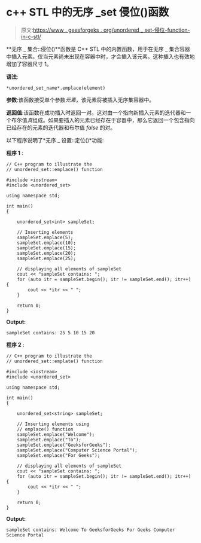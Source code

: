 # c++ STL 中的无序 _set 侵位()函数

> 原文:[https://www . geesforgeks . org/unordered _ set-侵位-function-in-c-stl/](https://www.geeksforgeeks.org/unordered_set-emplace-function-in-c-stl/)

**无序 _ 集合::侵位()**函数是 C++ STL 中的内置函数，用于在无序 _ 集合容器中插入元素。仅当元素尚未出现在容器中时，才会插入该元素。这种插入也有效地增加了容器尺寸 1。

**语法**:

```
*unordered_set_name*.emplace(element)
```

**参数**:该函数接受单个参数*元素*，该元素将被插入无序集容器中。

**返回值**:该函数在成功插入时返回一对。这对由一个指向新插入元素的迭代器和一个布尔值*真*组成。如果要插入的元素已经存在于容器中，那么它返回一个包含指向已经存在的元素的迭代器和布尔值 *false* 的对。

以下程序说明了*无序 _ 设置::定位()*功能:

**程序 1** :

```
// C++ program to illustrate the
// unordered_set::emplace() function

#include <iostream>
#include <unordered_set>

using namespace std;

int main()
{

    unordered_set<int> sampleSet;

    // Inserting elements
    sampleSet.emplace(5);
    sampleSet.emplace(10);
    sampleSet.emplace(15);
    sampleSet.emplace(20);
    sampleSet.emplace(25);

    // displaying all elements of sampleSet
    cout << "sampleSet contains: ";
    for (auto itr = sampleSet.begin(); itr != sampleSet.end(); itr++) {
        cout << *itr << " ";
    }

    return 0;
}
```

**Output:**

```
sampleSet contains: 25 5 10 15 20

```

**程序 2** :

```
// C++ program to illustrate the
// unordered_set::emplate() function

#include <iostream>
#include <unordered_set>

using namespace std;

int main()
{

    unordered_set<string> sampleSet;

    // Inserting elements using
    // emplace() function
    sampleSet.emplace("Welcome");
    sampleSet.emplace("To");
    sampleSet.emplace("GeeksforGeeks");
    sampleSet.emplace("Computer Science Portal");
    sampleSet.emplace("For Geeks");

    // displaying all elements of sampleSet
    cout << "sampleSet contains: ";
    for (auto itr = sampleSet.begin(); itr != sampleSet.end(); itr++) {
        cout << *itr << " ";
    }

    return 0;
}
```

**Output:**

```
sampleSet contains: Welcome To GeeksforGeeks For Geeks Computer Science Portal

```